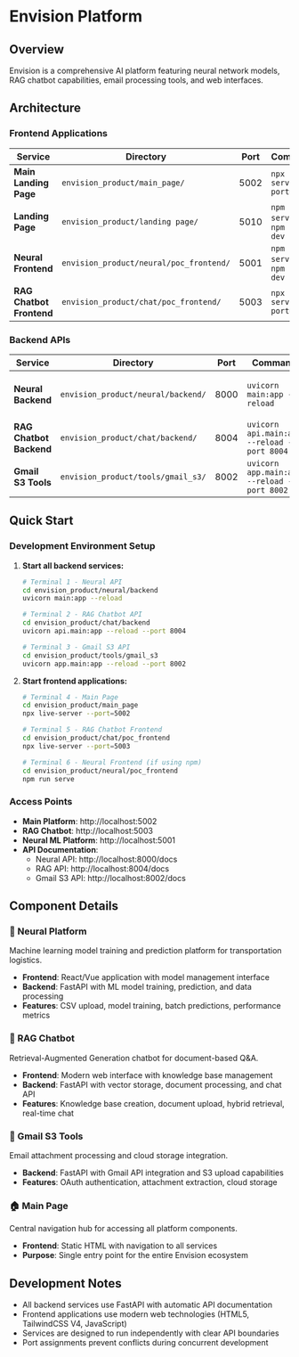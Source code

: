 # Envision Platform

## Overview
Envision is a comprehensive AI platform featuring neural network models, RAG chatbot capabilities, email processing tools, and web interfaces.

## Architecture

### Frontend Applications
| Service | Directory | Port | Command | Description |
|---------|-----------|------|---------|-------------|
| **Main Landing Page** | `envision_product/main_page/` | 5002 | `npx live-server --port=5002` | Main entry point and navigation |
| **Landing Page** | `envision_product/landing page/` | 5010 | `npm run serve` and `npm run dev` | Marketing/info landing page |
| **Neural Frontend** | `envision_product/neural/poc_frontend/` | 5001 | `npm run serve` and `npm run dev` | ML model training and predictions |
| **RAG Chatbot Frontend** | `envision_product/chat/poc_frontend/` | 5003 | `npx live-server --port=5003` | Document chat interface |

### Backend APIs
| Service | Directory | Port | Command | Description |
|---------|-----------|------|---------|-------------|
| **Neural Backend** | `envision_product/neural/backend/` | 8000 | `uvicorn main:app --reload` | ML model API and data processing |
| **RAG Chatbot Backend** | `envision_product/chat/backend/` | 8004 | `uvicorn api.main:app --reload --port 8004` | Knowledge base and chat API |
| **Gmail S3 Tools** | `envision_product/tools/gmail_s3/` | 8002 | `uvicorn app.main:app --reload --port 8002` | Email attachment processing |

## Quick Start

### Development Environment Setup
1. **Start all backend services:**
   ```bash
   # Terminal 1 - Neural API
   cd envision_product/neural/backend
   uvicorn main:app --reload

   # Terminal 2 - RAG Chatbot API  
   cd envision_product/chat/backend
   uvicorn api.main:app --reload --port 8004

   # Terminal 3 - Gmail S3 API
   cd envision_product/tools/gmail_s3
   uvicorn app.main:app --reload --port 8002
   ```

2. **Start frontend applications:**
   ```bash
   # Terminal 4 - Main Page
   cd envision_product/main_page
   npx live-server --port=5002

   # Terminal 5 - RAG Chatbot Frontend
   cd envision_product/chat/poc_frontend
   npx live-server --port=5003

   # Terminal 6 - Neural Frontend (if using npm)
   cd envision_product/neural/poc_frontend
   npm run serve
   ```

### Access Points
- **Main Platform**: http://localhost:5002
- **RAG Chatbot**: http://localhost:5003
- **Neural ML Platform**: http://localhost:5001
- **API Documentation**:
  - Neural API: http://localhost:8000/docs
  - RAG API: http://localhost:8004/docs
  - Gmail S3 API: http://localhost:8002/docs

## Component Details

### 🧠 Neural Platform
Machine learning model training and prediction platform for transportation logistics.
- **Frontend**: React/Vue application with model management interface
- **Backend**: FastAPI with ML model training, prediction, and data processing
- **Features**: CSV upload, model training, batch predictions, performance metrics

### 💬 RAG Chatbot
Retrieval-Augmented Generation chatbot for document-based Q&A.
- **Frontend**: Modern web interface with knowledge base management
- **Backend**: FastAPI with vector storage, document processing, and chat API
- **Features**: Knowledge base creation, document upload, hybrid retrieval, real-time chat

### 📧 Gmail S3 Tools
Email attachment processing and cloud storage integration.
- **Backend**: FastAPI with Gmail API integration and S3 upload capabilities
- **Features**: OAuth authentication, attachment extraction, cloud storage

### 🏠 Main Page
Central navigation hub for accessing all platform components.
- **Frontend**: Static HTML with navigation to all services
- **Purpose**: Single entry point for the entire Envision ecosystem

## Development Notes
- All backend services use FastAPI with automatic API documentation
- Frontend applications use modern web technologies (HTML5, TailwindCSS V4, JavaScript)
- Services are designed to run independently with clear API boundaries
- Port assignments prevent conflicts during concurrent development